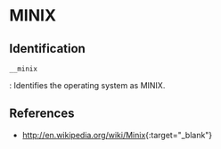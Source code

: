 # MINIX

## Identification

`__minix`

:   Identifies the operating system as MINIX.

## References

- <http://en.wikipedia.org/wiki/Minix>{:target="_blank"}
